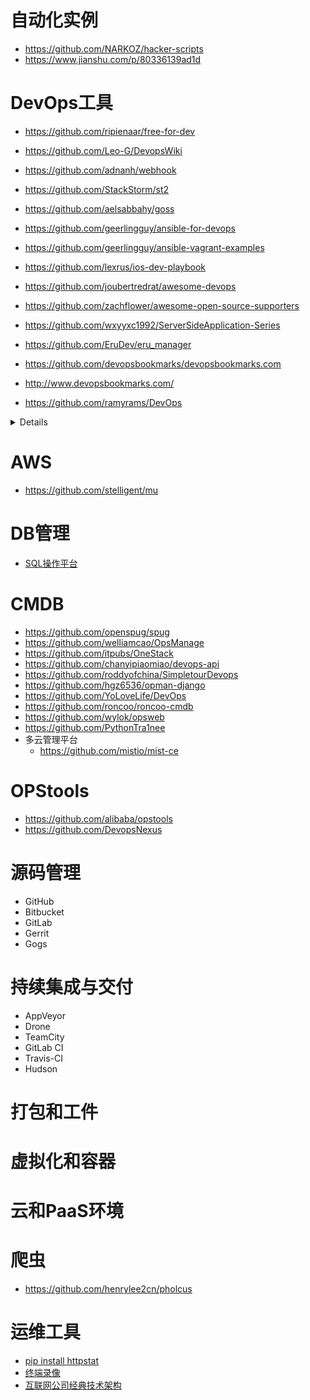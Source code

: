 # 自动化实例
- https://github.com/NARKOZ/hacker-scripts
- https://www.jianshu.com/p/80336139ad1d

# DevOps工具
- https://github.com/ripienaar/free-for-dev
- https://github.com/Leo-G/DevopsWiki
- https://github.com/adnanh/webhook
- https://github.com/StackStorm/st2
- https://github.com/aelsabbahy/goss
- https://github.com/geerlingguy/ansible-for-devops
- https://github.com/geerlingguy/ansible-vagrant-examples
- https://github.com/lexrus/ios-dev-playbook
- https://github.com/joubertredrat/awesome-devops
- https://github.com/zachflower/awesome-open-source-supporters
- https://github.com/wxyyxc1992/ServerSideApplication-Series
- https://github.com/EruDev/eru_manager

- https://github.com/devopsbookmarks/devopsbookmarks.com
- http://www.devopsbookmarks.com/

- https://github.com/ramyrams/DevOps

<details>

xxx
</details>

# AWS
- https://github.com/stelligent/mu

# DB管理
- [SQL操作平台](https://github.com/jly8866/archer)

# CMDB
- https://github.com/openspug/spug
- https://github.com/welliamcao/OpsManage
- https://github.com/itpubs/OneStack
- https://github.com/chanyipiaomiao/devops-api
- https://github.com/roddyofchina/SimpletourDevops
- https://github.com/hgz6536/opman-django
- https://github.com/YoLoveLife/DevOps
- https://github.com/roncoo/roncoo-cmdb
- https://github.com/wylok/opsweb
- https://github.com/PythonTra1nee
- 多云管理平台
  - https://github.com/mistio/mist-ce
# OPStools
- https://github.com/alibaba/opstools
- https://github.com/DevopsNexus

# 源码管理
- GitHub
- Bitbucket
- GitLab
- Gerrit
- Gogs
# 持续集成与交付
- AppVeyor
- Drone
- TeamCity
- GitLab CI
- Travis-CI
- Hudson
# 打包和工件
# 虚拟化和容器
# 云和PaaS环境

# 爬虫
- https://github.com/henrylee2cn/pholcus

# 运维工具
- [pip install httpstat](https://github.com/reorx/httpstat)
- [终端录像](https://github.com/icholy/ttygif)
- [互联网公司经典技术架构](https://github.com/davideuler/architecture.of.internet-product)
